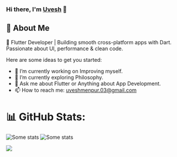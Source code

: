 ### Hi there, I'm [Uvesh](https://www.linkedin.com/in/muhammaduvesh/) 👋

<!--![Uvesh's github stats](https://github-readme-stats.vercel.app/api?username=uveshm003&show_icons=true&theme=react) -->
## 🚀 About Me

💙 Flutter Developer | Building smooth cross-platform apps with Dart.
Passionate about UI, performance & clean code.


<!-- <br>  -->
<!-- <p align="left"> <img src="https://komarev.com/ghpvc/?username=uveshm003" alt="uveshm003" /> </p> -->
<!-- <br /> -->
Here are some ideas to get you started:
- 🔭 I’m currently working on Improving myself.
- 🌱 I’m currently exploring Philosophy.
- 💬 Ask me about Flutter or Anything about App Development.
- 📫 How to reach me: uveshmenpur.03@gmail.com
  
<!-- - ⚡ Fun fact: ... -->
<!-- - 👯 I’m looking to collaborate on ...  -->

# 📊 GitHub Stats:
![Some stats](https://github-readme-stats.vercel.app/api?username=uveshm003&show_icons=true&include_all_commits=true)
![Some stats](https://github-readme-stats.anuraghazra1.vercel.app/api/top-langs/?username=uveshm003&layout=compact)


![](https://github-contributor-stats.vercel.app/api?username=uveshm003&limit=5&theme=dracula&combine_all_yearly_contributions=true)
<!-- # 💻 Tech Stack:
![Flutter](https://img.shields.io/badge/Flutter-%2302569B.svg?style=for-the-badge&logo=Flutter&logoColor=white) ![Dart](https://img.shields.io/badge/dart-%230175C2.svg?style=for-the-badge&logo=dart&logoColor=white) ![ANDROID](https://img.shields.io/badge/android-%2320232a.svg?style=for-the-badge&logo=android&logoColor=%a4c639) ![Firebase](https://img.shields.io/badge/firebase-%23039BE5.svg?style=for-the-badge&logo=firebase) ![C](https://img.shields.io/badge/c-%2300599C.svg?style=for-the-badge&logo=c&logoColor=white) ![C++](https://img.shields.io/badge/c++-%2300599C.svg?style=for-the-badge&logo=c%2B%2B&logoColor=white) ![Java](https://img.shields.io/badge/java-%23ED8B00.svg?style=for-the-badge&logo=java&logoColor=white) ![JavaScript](https://img.shields.io/badge/javascript-%23323330.svg?style=for-the-badge&logo=javascript&logoColor=%23F7DF1E) ![CSS3](https://img.shields.io/badge/css3-%231572B6.svg?style=for-the-badge&logo=css3&logoColor=white) ![MySQL](https://img.shields.io/badge/mysql-%2300f.svg?style=for-the-badge&logo=mysql&logoColor=white) ![SQLite](https://img.shields.io/badge/sqlite-%2307405e.svg?style=for-the-badge&logo=sqlite&logoColor=white) 

![](https://github-readme-stats.vercel.app/api?username=uveshm003&theme=radical&hide_border=false&include_all_commits=false&count_private=true)<br/>
![](https://github-readme-streak-stats.herokuapp.com/?user=uveshm003&theme=radical&hide_border=false)<br/>
![](https://github-readme-stats.vercel.app/api/top-langs/?username=uveshm003&theme=radical&hide_border=false&include_all_commits=false&count_private=true&layout=compact)

### ✍️ Random Dev Quote
![](https://quotes-github-readme.vercel.app/api?type=horizontal&theme=radical)

### 🔝 Top Contributed Repo

-->

